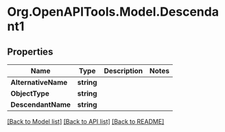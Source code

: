 # Org.OpenAPITools.Model.Descendant1

## Properties

Name | Type | Description | Notes
------------ | ------------- | ------------- | -------------
**AlternativeName** | **string** |  | 
**ObjectType** | **string** |  | 
**DescendantName** | **string** |  | 

[[Back to Model list]](../README.md#documentation-for-models) [[Back to API list]](../README.md#documentation-for-api-endpoints) [[Back to README]](../README.md)

